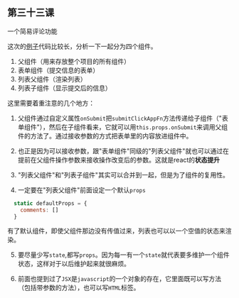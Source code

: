 ## 第三十三课

一个简易评论功能

这次的[例子](https://github.com/daoyi7/r/blob/master/src/study/study-33/study-33.js)代码比较长，分析一下一起分为四个组件。
1. 父组件（用来存放整个项目的所有组件）
2. 表单组件（提交信息的表单）
3. 列表父组件（渲染列表）
4. 列表子组件（显示提交后的信息）


这里需要着重注意的几个地方：
1. 父组件通过自定义属性`onSubmit`把`submitClickAppFn`方法传递给子组件（"表单组件"），然后在子组件看来，它就可以用`this.props.onSubmit`来调用父组件的方法了。通过接收参数的方式把表单里的内容放进组件中。

2. 也正是因为可以接收参数，跟"表单组件"同级的"列表父组件"就也可以通过在提前在父组件操作参数来接收操作改变后的参数。这就是react的**状态提升**

3. "列表父组件"和"列表子组件"其实可以合并到一起，但是为了组件的复用性。

4. 一定要在"列表父组件"前面设定一个默认`props`
```javascript
  static defaultProps = {
    comments: []
  }
```
有了默认组件，即使父组件那边没有传值过来，列表也可以以一个空值的状态来渲染。

5. 要尽量少写`state`,都写`props`。因为每一有一个`state`就代表要多维护一个组件状态，这样对于以后维护起来就很麻烦。

6. 前面也提到过了`JSX`是`javascript`的一个对象的存在，它里面既可以写方法（包括带参数的方法），也可以写`HTML`标签。

